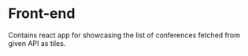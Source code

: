 # Front-end

Contains react app for showcasing the list of conferences fetched from given API as tiles.